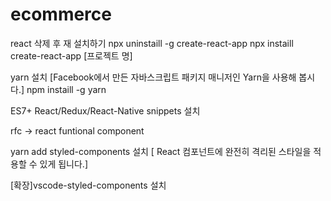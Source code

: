 # ecommerce

react 삭제 후 재 설치하기
npx uninstaill -g create-react-app
npx instaill create-react-app [프로젝트 명]

yarn 설치 [Facebook에서 만든 자바스크립트 패키지 매니저인 Yarn을 사용해 봅시다.]
npm instaill -g yarn


ES7+ React/Redux/React-Native snippets 설치

rfc -> react funtional component 

yarn add styled-components 설치 [ React 컴포넌트에 완전히 격리된 스타일을 적용할 수 있게 됩니다.]


[확장]vscode-styled-components 설치
